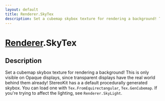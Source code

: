 ```yaml
---
layout: default
title: Renderer.SkyTex
description: Set a cubemap skybox texture for rendering a background! This is only visible on Opaque displays, since transparent displays have the real world behind them already! StereoKit has a a default procedurally generated skybox. You can load one with Tex.FromEquirectangular, Tex.GenCubemap. If you're trying to affect the lighting, see Renderer.SkyLight.
---
```

# [Renderer]({{site.url}}/Pages/Reference/Renderer.html).SkyTex

## Description
Set a cubemap skybox texture for rendering a background! This is only visible on Opaque
displays, since transparent displays have the real world behind them already! StereoKit has a
a default procedurally generated skybox. You can load one with `Tex.FromEquirectangular`,
`Tex.GenCubemap`. If you're trying to affect the lighting, see `Renderer.SkyLight`.

